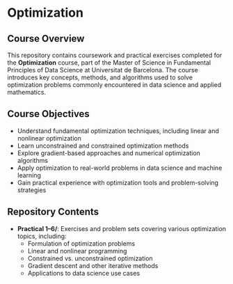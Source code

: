# Optimization

## Course Overview
This repository contains coursework and practical exercises completed for the **Optimization** course, part of the Master of Science in Fundamental Principles of Data Science at Universitat de Barcelona. The course introduces key concepts, methods, and algorithms used to solve optimization problems commonly encountered in data science and applied mathematics.

## Course Objectives
- Understand fundamental optimization techniques, including linear and nonlinear optimization  
- Learn unconstrained and constrained optimization methods  
- Explore gradient-based approaches and numerical optimization algorithms  
- Apply optimization to real-world problems in data science and machine learning  
- Gain practical experience with optimization tools and problem-solving strategies  

## Repository Contents
- **Practical 1–6/**: Exercises and problem sets covering various optimization topics, including:
  - Formulation of optimization problems  
  - Linear and nonlinear programming  
  - Constrained vs. unconstrained optimization  
  - Gradient descent and other iterative methods  
  - Applications to data science use cases  
